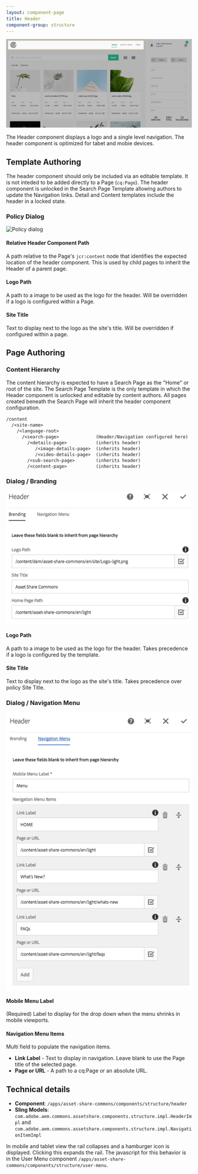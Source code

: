 ```yaml
---
layout: component-page
title: Header
component-group: structure
---
```


![Header component](./images/main.png)

The Header component displays a logo and a single level navigation. The header component is optimized for tabet and mobie devices.

## Template Authoring

The header component should only be included via an editable template. It is not inteded to be added directly to a Page (`cq:Page`). 
The header component is unlocked in the Search Page Template allowing authors to update the Navigation links. 
Detail and Content templates include the header in a locked state.

### Policy Dialog

![Policy dialog](./images/dialog-policy.png)

#### Relative Header Component Path

A path relative to the Page's `jcr:content` node that identifies the expected location of the header component. This is used by child pages to inherit the Header of a parent page. 

#### Logo Path

A path to a image to be used as the logo for the header. Will be overridden if a logo is configured within a Page.

#### Site Title

Text to display next to the logo as the site's title. Will be overridden if configured within a page.

## Page Authoring

### Content Hierarchy

The content hierarchy is expected to have a Search Page as the "Home" or root of the site. The Search Page Template is the only template in which the Header component is unlocked and editable by content authors. All pages created beneath the Search Page will inherit the header component configuration.

```
/content
  /<site-name> 
    /<language-root>
      /<search-page>              (Header/Navigation configured here)
        /<details-page>           (inherits header)
           /<image-details-page>  (inherits header)
           /<video-details-page>  (inherits header)
        /<sub-search-page>        (inherits header)
        /<content-page>           (inherits header)
```

### Dialog / Branding

![Branding tab dialog](./images/dialog-branding.png)

#### Logo Path

A path to a image to be used as the logo for the header. Takes precedence if a logo is configured by the template.

#### Site Title

Text to display next to the logo as the site's title. Takes precedence over policy Site Title.

### Dialog / Navigation Menu

![Navigation menu dialog](./images/dialog-nav-menu.png)

#### Mobile Menu Label

(Required) Label to display for the drop down when the menu shrinks in mobile viewports.

#### Navigation Menu Items

Multi field to populate the navigation items.

* **Link Label** - Text to display in navigation. Leave blank to use the Page title of the selected page.
* **Page or URL** - A path to a cq:Page or an absolute URL.

## Technical details

* **Component**: `/apps/asset-share-commons/components/structure/header`
* **Sling Models**: `com.adobe.aem.commons.assetshare.components.structure.impl.HeaderImpl` and `com.adobe.aem.commons.assetshare.components.structure.impl.NavigationItemImpl`

In mobile and tablet view the rail collapses and a hamburger icon is displayed. Clicking this expands the rail. The javascript for this behavior is in the User Menu component `/apps/asset-share-commons/components/structure/user-menu`.